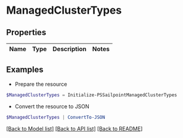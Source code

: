 # ManagedClusterTypes
## Properties

Name | Type | Description | Notes
------------ | ------------- | ------------- | -------------

## Examples

- Prepare the resource
```powershell
$ManagedClusterTypes = Initialize-PSSailpointManagedClusterTypes 
```

- Convert the resource to JSON
```powershell
$ManagedClusterTypes | ConvertTo-JSON
```

[[Back to Model list]](../README.md#documentation-for-models) [[Back to API list]](../README.md#documentation-for-api-endpoints) [[Back to README]](../README.md)

